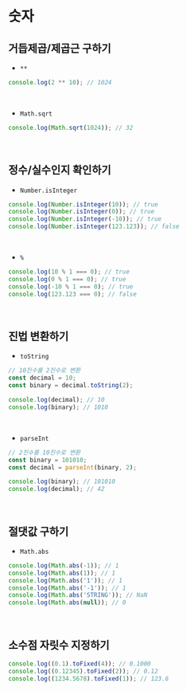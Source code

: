 # 숫자

## 거듭제곱/제곱근 구하기

- `**`

```js
console.log(2 ** 10); // 1024
```

<br />

- `Math.sqrt`

```js
console.log(Math.sqrt(1024)); // 32
```

<br />

## 정수/실수인지 확인하기

- `Number.isInteger`

```js
console.log(Number.isInteger(10)); // true
console.log(Number.isInteger(0)); // true
console.log(Number.isInteger(-10)); // true
console.log(Number.isInteger(123.123)); // false
```

<br />

- `%`

```js
console.log(10 % 1 === 0); // true
console.log(0 % 1 === 0); // true
console.log(-10 % 1 === 0); // true
console.log(123.123 === 0); // false
```

<br />

## 진법 변환하기

- `toString`

```js
// 10진수를 2진수로 변환
const decimal = 10;
const binary = decimal.toString(2);

console.log(decimal); // 10
console.log(binary); // 1010
```

<br />

- `parseInt`

```js
// 2진수를 10진수로 변환
const binary = 101010;
const decimal = parseInt(binary, 2);

console.log(binary); // 101010
console.log(decimal); // 42
```

<br />

## 절댓값 구하기

- `Math.abs`

```js
console.log(Math.abs(-1)); // 1
console.log(Math.abs(1)); // 1
console.log(Math.abs('1')); // 1
console.log(Math.abs('-1')); // 1
console.log(Math.abs('STRING')); // NaN
console.log(Math.abs(null)); // 0
```

<br />

## 소수점 자릿수 지정하기

```js
console.log((0.1).toFixed(4)); // 0.1000
console.log((0.12345).toFixed(2)); // 0.12
console.log((1234.5678).toFixed(1)); // 123.6
```

<br />
